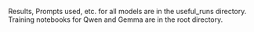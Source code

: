 Results, Prompts used, etc. for all models are in the useful_runs directory. Training notebooks for Qwen and Gemma are in the root directory.
